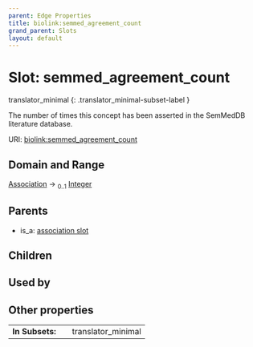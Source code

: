 ```yaml
---
parent: Edge Properties
title: biolink:semmed_agreement_count
grand_parent: Slots
layout: default
---
```


# Slot: semmed_agreement_count

translator_minimal
{: .translator_minimal-subset-label }


The number of times this concept has been asserted in the SemMedDB literature database.

URI: [biolink:semmed_agreement_count](https://w3id.org/biolink/vocab/semmed_agreement_count)

## Domain and Range

[Association](Association.md) ->  <sub>0..1</sub> [Integer](types/Integer.md)

## Parents

 *  is_a: [association slot](association_slot.md)

## Children


## Used by


## Other properties

|  |  |  |
| --- | --- | --- |
| **In Subsets:** | | translator_minimal |

